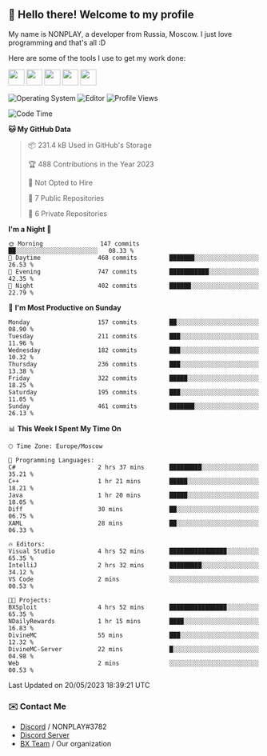 ## :wave: Hello there! Welcome to my profile

My name is NONPLAY, a developer from Russia, Moscow. I just love programming and that's all :D

Here are some of the tools I use to get my work done:

<kbd><img height="32" src="https://img.icons8.com/color/2x/visual-studio-code-2019.png"></kbd>
<kbd><img height="32" src="https://img.icons8.com/color/2x/linux.png"></kbd>
<kbd><img height="32" src="https://img.icons8.com/fluent/2x/console.png"></kbd>
<kbd><img height="32" src="https://img.icons8.com/color/2x/open-source.png"></kbd>
<kbd><img height="32" src="https://img.icons8.com/color/2x/git.png"></kbd>

![Operating System](https://img.shields.io/badge/OS-Windows%2010%20Pro-informational?style=for-the-badge&logo=Windows&logoColor=white&color=007ec6)
![Editor](https://img.shields.io/badge/Editor-VS%20Code-informational?style=for-the-badge&logo=Visual%20Studio%20Code&logoColor=white&color=007ec6)
![Profile Views](https://komarev.com/ghpvc/?username=NONPLAYT&color=blue&style=for-the-badge)

<!--START_SECTION:waka-->
![Code Time](http://img.shields.io/badge/Code%20Time-139%20hrs%2045%20mins-blue)

**🐱 My GitHub Data** 

> 📦 231.4 kB Used in GitHub's Storage 
 > 
> 🏆 488 Contributions in the Year 2023
 > 
> 🚫 Not Opted to Hire
 > 
> 📜 7 Public Repositories 
 > 
> 🔑 6 Private Repositories 
 > 
**I'm a Night 🦉** 

```text
🌞 Morning                147 commits         ██░░░░░░░░░░░░░░░░░░░░░░░   08.33 % 
🌆 Daytime                468 commits         ███████░░░░░░░░░░░░░░░░░░   26.53 % 
🌃 Evening                747 commits         ███████████░░░░░░░░░░░░░░   42.35 % 
🌙 Night                  402 commits         ██████░░░░░░░░░░░░░░░░░░░   22.79 % 
```
📅 **I'm Most Productive on Sunday** 

```text
Monday                   157 commits         ██░░░░░░░░░░░░░░░░░░░░░░░   08.90 % 
Tuesday                  211 commits         ███░░░░░░░░░░░░░░░░░░░░░░   11.96 % 
Wednesday                182 commits         ███░░░░░░░░░░░░░░░░░░░░░░   10.32 % 
Thursday                 236 commits         ███░░░░░░░░░░░░░░░░░░░░░░   13.38 % 
Friday                   322 commits         █████░░░░░░░░░░░░░░░░░░░░   18.25 % 
Saturday                 195 commits         ███░░░░░░░░░░░░░░░░░░░░░░   11.05 % 
Sunday                   461 commits         ███████░░░░░░░░░░░░░░░░░░   26.13 % 
```


📊 **This Week I Spent My Time On** 

```text
🕑︎ Time Zone: Europe/Moscow

💬 Programming Languages: 
C#                       2 hrs 37 mins       █████████░░░░░░░░░░░░░░░░   35.21 % 
C++                      1 hr 21 mins        █████░░░░░░░░░░░░░░░░░░░░   18.21 % 
Java                     1 hr 20 mins        █████░░░░░░░░░░░░░░░░░░░░   18.05 % 
Diff                     30 mins             ██░░░░░░░░░░░░░░░░░░░░░░░   06.75 % 
XAML                     28 mins             ██░░░░░░░░░░░░░░░░░░░░░░░   06.33 % 

🔥 Editors: 
Visual Studio            4 hrs 52 mins       ████████████████░░░░░░░░░   65.35 % 
IntelliJ                 2 hrs 32 mins       █████████░░░░░░░░░░░░░░░░   34.12 % 
VS Code                  2 mins              ░░░░░░░░░░░░░░░░░░░░░░░░░   00.53 % 

🐱‍💻 Projects: 
BXSploit                 4 hrs 52 mins       ████████████████░░░░░░░░░   65.35 % 
NDailyRewards            1 hr 15 mins        ████░░░░░░░░░░░░░░░░░░░░░   16.83 % 
DivineMC                 55 mins             ███░░░░░░░░░░░░░░░░░░░░░░   12.32 % 
DivineMC-Server          22 mins             █░░░░░░░░░░░░░░░░░░░░░░░░   04.98 % 
Web                      2 mins              ░░░░░░░░░░░░░░░░░░░░░░░░░   00.53 % 
```


 Last Updated on 20/05/2023 18:39:21 UTC
<!--END_SECTION:waka-->

### ✉️ Contact Me

- [Discord](https://discord.com/users/597087584090587177) / NONPLAY#3782
- [Discord Server](https://discord.gg/p7cxhw7E2M)
- [BX Team](https://github.com/BX-Team) / Our organization
